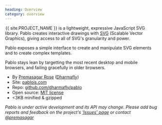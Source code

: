 ```yaml
--- 
heading: Overview
category: overview
---
```

&#8202;<span class="project-name">{{ site.PROJECT_NAME }}</span> is a lightweight, expressive JavaScript SVG library. Pablo creates interactive drawings with [SVG][svg] (Scalable Vector Graphics), giving access to all of SVG's granularity and power.

Pablo exposes a simple interface to create and manipulate SVG elements and to create complex templates.

Pablo stays lean by targetting the most recent desktop and mobile browsers, and failing gracefully in older browsers.

- By [Premasagar Rose][prem] ([Dharmafly][df])
- Site: [pablojs.com][pablo-site]
- Repo: [github.com/dharmafly/pablo][pablo-repo]
- Open source: [MIT license][mit]
- &lt;3KB minified & gzipped

*Pablo is under active development and its API may change. Please add bug reports and feedback on the project's ['Issues' page][pablo-issues] or contact [@premasagar][prem-twitter]*


[prem]: http://premasagar.com
[df]: http://dharmafly.com
[mit]: http://opensource.org/licenses/mit-license.php
[svg]: https://developer.mozilla.org/en/SVG
[pablo-site]: http://pablojs.com
[pablo-repo]: https://github.com/dharmafly/pablo
[pablo-issues]: https://github.com/dharmafly/pablo/issues
[prem-twitter]: https://twitter.com/premasagar